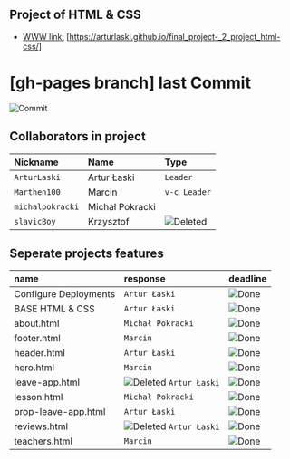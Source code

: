 ## Project of HTML & CSS 

 - [WWW link:](https://arturlaski.github.io/final_project-_2_project_html-css/) [https://arturlaski.github.io/final_project-_2_project_html-css/]


# [gh-pages branch] last Commit

![Commit](https://img.shields.io/github/last-commit/ArturLaski/final_project-_2_project_html-css/gh-pages)


## Collaborators in project


| Nickname | Name | Type     | 
| :-------- | :------- | :------- | 
| `ArturLaski` | Artur Łaski | `Leader` | 
| `Marthen100` | Marcin | `v-c Leader` | 
| `michalpokracki` | Michał Pokracki | ` ` | 
| `slavicBoy` | Krzysztof | ![Deleted](https://img.shields.io/badge/Krzysztof-is%20deleted%20from%20project%20due%20to%20not%20responding%20and%20failure%20to%20meet%20deadlines-red) | 

## Seperate projects features

| name | response | deadline     | 
| :-------- | :------- | :------- | 
| Configure Deployments | `Artur Łaski` | ![Done](https://img.shields.io/badge/done-green) | 
| BASE HTML & CSS | `Artur Łaski` | ![Done](https://img.shields.io/badge/done-green) | 
| about.html | `Michał Pokracki` | ![Done](https://img.shields.io/badge/to-improve-orange) | 
| footer.html | `Marcin` | ![Done](https://img.shields.io/badge/done-green)  | 
| header.html | `Artur Łaski` | ![Done](https://img.shields.io/badge/done-green)  | 
| hero.html | `Marcin` | ![Done](https://img.shields.io/badge/done-green) | 
| leave-app.html | ![Deleted](https://img.shields.io/badge/Krzysztof-is%20delete%20from%20project-red) `Artur Łaski` | ![Done](https://img.shields.io/badge/done-green) | 
| lesson.html | `Michał Pokracki` | ![Done](https://img.shields.io/badge/done-green) | 
| prop-leave-app.html | `Artur Łaski` | ![Done](https://img.shields.io/badge/done-green) | 
| reviews.html | ![Deleted](https://img.shields.io/badge/Krzysztof-is%20delete%20from%20project-red) `Artur Łaski` | ![Done](https://img.shields.io/badge/done-green) | 
| teachers.html | `Marcin` | ![Done](https://img.shields.io/badge/done-green) | 

